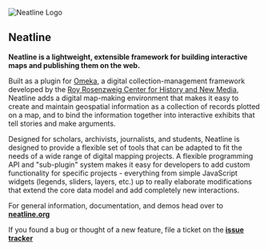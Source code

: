 ![Neatline Logo](http://neatline.org/wp-content/themes/neatline-wp-theme/images/neatline-logo-rgb.png)

## Neatline

**Neatline is a lightweight, extensible framework for building interactive maps and publishing them on the web.**

Built as a plugin for [Omeka](http://omeka.org/), a digital collection-management framework developed by the [Roy Rosenzweig Center for History and New Media](http://chnm.gmu.edu/), Neatline adds a digital map-making environment that makes it easy to create and maintain geospatial information as a collection of records plotted on a map, and to bind the information together into interactive exhibits that tell stories and make arguments.

Designed for scholars, archivists, journalists, and students, Neatline is designed to provide a flexible set of tools that can be adapted to fit the needs of a wide range of digital mapping projects. A flexible programming API and "sub-plugin" system makes it easy for developers to add custom functionality for specific projects - everything from simple JavaScript widgets (legends, sliders, layers, etc.) up to really elaborate modifications that extend the core data model and add completely new interactions.

For general information, documentation, and demos head over to **[neatline.org](http://neatline.org/)**

If you found a bug or thought of a new feature, file a ticket on the **[issue tracker](https://github.com/scholarslab/Neatline/issues)**
